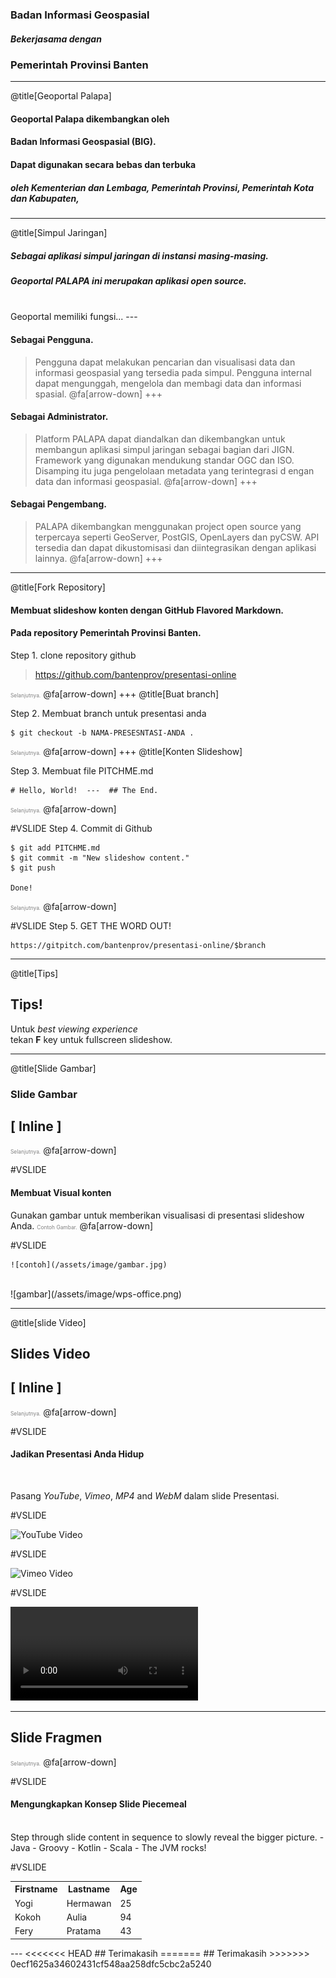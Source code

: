### Badan Informasi Geospasial
##### Bekerjasama dengan
### Pemerintah Provinsi Banten

---
@title[Geoportal Palapa]

#### Geoportal <span class="gold">Palapa</span> dikembangkan oleh
#### Badan Informasi Geospasial (BIG).
#### Dapat digunakan <span class="gold">secara bebas</span> dan terbuka
##### oleh Kementerian dan Lembaga, Pemerintah Provinsi, Pemerintah Kota dan Kabupaten,

---
@title[Simpul Jaringan]
##### Sebagai aplikasi <span class="gold">simpul jaringan</span> di instansi masing-masing.
##### Geoportal PALAPA ini merupakan aplikasi open source.

<br>
<span class="aside">Geoportal memiliki fungsi...</span>
---

#### Sebagai <span class="gold">Pengguna</span>.
> Pengguna dapat melakukan pencarian dan visualisasi data dan informasi geospasial yang tersedia pada simpul. Pengguna internal dapat mengunggah, mengelola dan membagi data dan informasi spasial.
@fa[arrow-down]
+++

#### Sebagai <span class="gold">Administrator</span>.
> Platform PALAPA dapat diandalkan dan dikembangkan untuk membangun aplikasi simpul jaringan sebagai bagian dari JIGN. Framework yang digunakan mendukung standar OGC dan ISO. Disamping itu juga pengelolaan metadata yang terintegrasi d engan data dan informasi geospasial.
@fa[arrow-down]
+++

#### Sebagai <span class="gold">Pengembang</span>.
> PALAPA dikembangkan menggunakan project open source yang terpercaya seperti GeoServer, PostGIS, OpenLayers dan pyCSW. API tersedia dan dapat dikustomisasi dan diintegrasikan dengan aplikasi lainnya.
@fa[arrow-down]
+++
---

@title[Fork Repository]

#### Membuat slideshow konten dengan GitHub Flavored Markdown.
#### Pada repository Pemerintah Provinsi Banten.

Step 1. clone repository github
> https://github.com/bantenprov/presentasi-online

<span style="font-size:0.6em; color:gray">Selanjutnya.</span>
@fa[arrow-down]
+++
@title[Buat branch]

Step 2. Membuat branch untuk presentasi anda
```shell
$ git checkout -b NAMA-PRESESNTASI-ANDA .
```
<span style="font-size:0.6em; color:gray">Selanjutnya.</span>
@fa[arrow-down]
+++
@title[Konten Slideshow]

Step 3. Membuat file PITCHME.md
```
# Hello, World!  ---  ## The End.
```
<span style="font-size:0.6em; color:gray">Selanjutnya.</span>
@fa[arrow-down]

#VSLIDE
Step 4. Commit di Github
```shell
$ git add PITCHME.md
$ git commit -m "New slideshow content."
$ git push

Done!
```
<span style="font-size:0.6em; color:gray">Selanjutnya.</span>
@fa[arrow-down]

#VSLIDE
Step 5. GET THE WORD OUT!
```
https://gitpitch.com/bantenprov/presentasi-online/$branch
```
---

@title[Tips]
## Tips!
Untuk *best viewing experience*   
tekan **F** key untuk fullscreen slideshow.

---
@title[Slide Gambar]
### Slide Gambar
## [ Inline ]
<span style="font-size:0.6em; color:gray">Selanjutnya.</span>
@fa[arrow-down]

#VSLIDE
#### Membuat Visual konten
Gunakan gambar untuk memberikan visualisasi di presentasi slideshow Anda.
<span style="font-size:0.6em; color:gray">Contoh Gambar.</span>
@fa[arrow-down]

#VSLIDE

```
![contoh](/assets/image/gambar.jpg)
```
<br>
![gambar](/assets/image/wps-office.png)

---

@title[slide Video]
## Slides Video
## [ Inline ]

<span style="font-size:0.6em; color:gray">Selanjutnya.</span>
@fa[arrow-down]

#VSLIDE

#### Jadikan Presentasi Anda Hidup

<br>

Pasang *YouTube*, *Vimeo*, *MP4* and *WebM* dalam slide Presentasi.

#VSLIDE

![YouTube Video](https://www.youtube.com/embed/dNJdJIwCF_Y)

#VSLIDE

![Vimeo Video](https://player.vimeo.com/video/125471012)

#VSLIDE

![MP4 Video](http://clips.vorwaerts-gmbh.de/big_buck_bunny.mp4)

---
## Slide Fragmen
<span style="font-size:0.6em; color:gray">Selanjutnya.</span>
@fa[arrow-down]

#VSLIDE

#### Mengungkapkan Konsep Slide Piecemeal

<br>
Step through slide content in sequence to slowly reveal the bigger picture.
- Java
- Groovy  
- Kotlin   
- Scala   
- The JVM rocks!

#VSLIDE
<table>
  <tr>
    <th>Firstname</th>
    <th>Lastname</th> 
    <th>Age</th>
  </tr>
  <tr>
    <td>Yogi</td>
    <td>Hermawan</td>
    <td>25</td>
  </tr>
   <tr>
    <td>Kokoh</td>
    <td>Aulia</td>
    <td>94</td>
  </tr>
   <tr>
    <td>Fery</td>
    <td>Pratama</td>
    <td>43</td>
  </tr>
</table>
---
<<<<<<< HEAD
## Terimakasih
=======
## Terimakasih
>>>>>>> 0ecf1625a34602431cf548aa258dfc5cbc2a5240
